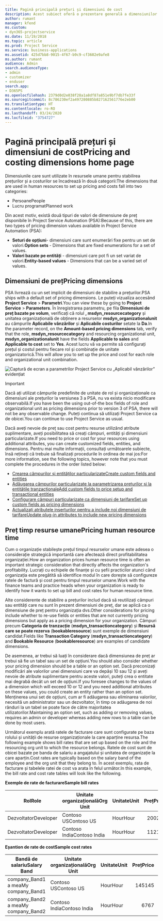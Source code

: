 ```yaml
---
title: Pagină principală prețuri și dimensiuni de cost
description: Acest subiect oferă o prezentare generală a dimensiunilor prețurilor.
author: rumant
manager: kfend
ms.custom:
- dyn365-projectservice
ms.date: 11/19/2018
ms.topic: article
ms.prod: Project Service
ms.service: business-applications
ms.assetid: 425d7bb8-9015-4f67-b9c9-cf3602e9afe8
ms.author: rumant
audience: Admin
search.audienceType:
- admin
- customizer
- enduser
search.app:
- D365PS
ms.openlocfilehash: 2379d0d2e038f28a1a8df87a851e9bf7db7fe33f
ms.sourcegitcommit: 8c786230ef2a497280885b827162561776e2eb00
ms.translationtype: HT
ms.contentlocale: ro-RO
ms.lasthandoff: 03/24/2020
ms.locfileid: "3754727"
---
```

# <a name="pricing-and-costing-dimensions-home-page"></a><span data-ttu-id="b7d35-103">Pagină principală prețuri și dimensiuni de cost</span><span class="sxs-lookup"><span data-stu-id="b7d35-103">Pricing and costing dimensions home page</span></span>

<span data-ttu-id="b7d35-104">Dimensiunile care sunt utilizate în resursele umane pentru stabilirea prețurilor și a costurilor se încadrează în două categorii:</span><span class="sxs-lookup"><span data-stu-id="b7d35-104">The dimensions that are used in human resources to set up pricing and costs fall into two categories:</span></span>

- <span data-ttu-id="b7d35-105">Persoane</span><span class="sxs-lookup"><span data-stu-id="b7d35-105">People</span></span>
- <span data-ttu-id="b7d35-106">Lucru programat</span><span class="sxs-lookup"><span data-stu-id="b7d35-106">Planned work</span></span>

<span data-ttu-id="b7d35-107">Din acest motiv, există două tipuri de valori de dimensiune de preț disponibile în Project Service Automation (PSA):</span><span class="sxs-lookup"><span data-stu-id="b7d35-107">Because of this, there are two types of pricing dimension values available in Project Service Automation (PSA):</span></span> 

- <span data-ttu-id="b7d35-108">**Seturi de opțiuni**- dimensiuni care sunt enumerări fixe pentru un set de valori.</span><span class="sxs-lookup"><span data-stu-id="b7d35-108">**Option sets** - Dimensions that are fixed enumerations for a set of values.</span></span>
- <span data-ttu-id="b7d35-109">**Valori bazate pe entități** - dimensiuni care pot fi un set variat de valori.</span><span class="sxs-lookup"><span data-stu-id="b7d35-109">**Entity-based values** - Dimensions that can be a varied set of values.</span></span>

## <a name="pricing-dimensions"></a><span data-ttu-id="b7d35-110">Dimensiuni de preț</span><span class="sxs-lookup"><span data-stu-id="b7d35-110">Pricing dimensions</span></span>

<span data-ttu-id="b7d35-111">PSA livrează cu un set implicit de dimensiuni de stabilire a prețurilor.</span><span class="sxs-lookup"><span data-stu-id="b7d35-111">PSA ships with a default set of pricing dimensions.</span></span> <span data-ttu-id="b7d35-112">Le puteți vizualiza accesând **Project Service** > **Parametri**.</span><span class="sxs-lookup"><span data-stu-id="b7d35-112">You can view these by going to **Project Service** > **Parameters**.</span></span> <span data-ttu-id="b7d35-113">În înregistrarea parametru, pe fila **Dimensiuni de preț bazate pe volum**, verificați că rolul **, msdyn_resourcecategory** și unitatea organizațională de obținere a resurselor **msdyn_organizationalunit** au câmpurile **Aplicabile vânzărilor** și **Aplicabile costurilor** setate la **Da**.</span><span class="sxs-lookup"><span data-stu-id="b7d35-113">In the parameter record, on the **Amount-based pricing dimensions** tab, verify that the role, **msdyn_resourcecategory** and resourcing organizational unit, **msdyn_organizationalunit** have the fields **Applicable to sales** and **Applicable to cost** set to **Yes**.</span></span> <span data-ttu-id="b7d35-114">Acest lucru vă va permite să configurați prețul și costul pentru fiecare rol și combinație de unitate organizatorică.</span><span class="sxs-lookup"><span data-stu-id="b7d35-114">This will allow you to set up the price and cost for each role and organizational unit combination.</span></span>

![Captură de ecran a parametrilor Project Service cu „Aplicabil vânzărilor” evidențiat](media/PS-OOB-parameters.png)

> [!IMPORTANT]
> <span data-ttu-id="b7d35-116">Dacă ați utilizat câmpurile predefinite de unitate de rol și organizaționale ca dimensiuni ale prețurilor la versiunea 3 a PSA, nu va exista nicio modificare observabilă.</span><span class="sxs-lookup"><span data-stu-id="b7d35-116">If you have been the using out-of-the box fields of role and organizational unit as pricing dimensions prior to version 3 of PSA, there will not be any observable change.</span></span> <span data-ttu-id="b7d35-117">Puteți continua să utilizați Project Service ca de obicei.</span><span class="sxs-lookup"><span data-stu-id="b7d35-117">You can continue to use Project Service as usual.</span></span> 

<span data-ttu-id="b7d35-118">Dacă aveți nevoie de preț sau cost pentru resurse utilizând atribute suplimentare, aveți posibilitatea să creați câmpuri, entități și dimensiuni particularizate.</span><span class="sxs-lookup"><span data-stu-id="b7d35-118">If you need to price or cost for your resources using additional attributes, you can create customized fields, entities, and dimensions.</span></span> <span data-ttu-id="b7d35-119">Pentru mai multe informații, consultați următoarele subiecte, însă rețineți că trebuie să finalizați procedurile în ordinea de mai jos:</span><span class="sxs-lookup"><span data-stu-id="b7d35-119">For more information, see the following topics, however note that you must complete the procedures in the order listed below:</span></span>

- [<span data-ttu-id="b7d35-120">Crearea câmpurilor și entităților particularizate</span><span class="sxs-lookup"><span data-stu-id="b7d35-120">Create custom fields and entities</span></span>](create-custom-fields-entities.md)
- [<span data-ttu-id="b7d35-121">Adăugarea câmpurilor particularizate la parametrizarea prețurilor și la entitățile tranzacționale</span><span class="sxs-lookup"><span data-stu-id="b7d35-121">Add custom fields to price setup and transactional entities</span></span>](field-references.md)
- [<span data-ttu-id="b7d35-122">Configurare câmpuri particularizate ca dimensiuni de tarifare</span><span class="sxs-lookup"><span data-stu-id="b7d35-122">Set up custom fields as pricing dimensions</span></span>](set-up-pricing-dimensions.md)
- [<span data-ttu-id="b7d35-123">Actualizați atributele inserturilor pentru a include noi dimensiuni de tarifare</span><span class="sxs-lookup"><span data-stu-id="b7d35-123">Update plug-in attributes to include new pricing dimensions</span></span>](update-plug-in-attributes.md)

## <a name="pricing-human-resource-time"></a><span data-ttu-id="b7d35-124">Preț timp resurse umane</span><span class="sxs-lookup"><span data-stu-id="b7d35-124">Pricing human resource time</span></span>
<span data-ttu-id="b7d35-125">Cum o organizație stabilește prețul timpul resurselor umane este adesea o considerație strategică importantă care afectează direct profitabilitatea organizației.</span><span class="sxs-lookup"><span data-stu-id="b7d35-125">How an organization prices human resource time is often an important strategic consideration that directly affects the organization's profitability.</span></span> <span data-ttu-id="b7d35-126">Lucrați cu echipele de finanțe și cu șefii practicilor atunci când organizația este pregătită să identifice modul în care dorește să configureze ratele de factură și cost pentru timpul resurselor umane.</span><span class="sxs-lookup"><span data-stu-id="b7d35-126">Work with the finance teams and practice heads when your organization is ready to identify how it wants to set up bill and cost rates for human resource time.</span></span>

<span data-ttu-id="b7d35-127">Alte considerente de stabilire a prețurilor includ dacă să reutilizați câmpuri sau entități care nu sunt în prezent dimensiuni de preț, dar se aplică ca o dimensiune de preț pentru organizația dvs.</span><span class="sxs-lookup"><span data-stu-id="b7d35-127">Other considerations for pricing include whether to re-use fields or entities that are not currently pricing dimensions but apply as a pricing dimension for your organization.</span></span> <span data-ttu-id="b7d35-128">Câmpuri precum **Categoria de tranzacție** (**msdyn_transactioncategory**) și **Resursă care se poate rezerva** (**bookableresource**) sunt exemple de dimensiuni candidat.</span><span class="sxs-lookup"><span data-stu-id="b7d35-128">Fields like **Transaction Category** (**msdyn_transactioncategory**) and **Bookable Resource** (**bookableresource**) are examples of candidate dimensions.</span></span> 

<span data-ttu-id="b7d35-129">De asemenea, ar trebui să luați în considerare dacă dimensiunea de preț ar trebui să fie un tabel sau un set de opțiuni.</span><span class="sxs-lookup"><span data-stu-id="b7d35-129">You should also consider whether your pricing dimension should be a table or an option set.</span></span> <span data-ttu-id="b7d35-130">Dacă preconizați modificări ale valorilor unei dimensiuni care va depăși 10 sau 12 și aveți nevoie de atribute suplimentare pentru aceste valori, puteți crea o entitate mai degrabă decât un set de opțiuni.</span><span class="sxs-lookup"><span data-stu-id="b7d35-130">If you foresee changes to the values of a dimension which will exceed 10 or 12 and you need additional attributes on these values, you could create an entity rather than an option set.</span></span> <span data-ttu-id="b7d35-131">Menținerea unui set de opțiuni, cum ar fi adăugarea sau eliminarea valorilor, necesită un administrator sau un dezvoltator, în timp ce adăugarea de noi rânduri la un tabel se poate face de către majoritatea utilizatorilor.</span><span class="sxs-lookup"><span data-stu-id="b7d35-131">Maintaining an option set, such as adding or removing values, requires an admin or developer whereas adding new rows to a table can be done by most users.</span></span>

<span data-ttu-id="b7d35-132">Următorul exemplu arată ratele de facturare care sunt configurate pe baza rolului și unității de resurse organizaționale la care aparține resursa.</span><span class="sxs-lookup"><span data-stu-id="b7d35-132">The following example shows bill rates that are set up based on the role and the resourcing org unit to which the resource belongs.</span></span> <span data-ttu-id="b7d35-133">Ratele de cost sunt de obicei bazate pe banda de salariu a angajatului și unitatea de organizație la care aparțin.</span><span class="sxs-lookup"><span data-stu-id="b7d35-133">Cost rates are typically based on the salary band of the employee and the org unit that they belong to.</span></span> <span data-ttu-id="b7d35-134">În acest exemplu, rata de facturare și tabelele ratei de cost va arata în felul următor.</span><span class="sxs-lookup"><span data-stu-id="b7d35-134">In this example, the bill rate and cost rate tables will look like the following.</span></span>

<span data-ttu-id="b7d35-135">**Exemple de rate de facturare**</span><span class="sxs-lookup"><span data-stu-id="b7d35-135">**Sample bill rates**</span></span>

| <span data-ttu-id="b7d35-136">Rol</span><span class="sxs-lookup"><span data-stu-id="b7d35-136">Role</span></span>        | <span data-ttu-id="b7d35-137">Unitate organizațională</span><span class="sxs-lookup"><span data-stu-id="b7d35-137">Org Unit</span></span>    |<span data-ttu-id="b7d35-138">Unitate</span><span class="sxs-lookup"><span data-stu-id="b7d35-138">Unit</span></span>      |<span data-ttu-id="b7d35-139">Preț</span><span class="sxs-lookup"><span data-stu-id="b7d35-139">Price</span></span>      |<span data-ttu-id="b7d35-140">Monedă</span><span class="sxs-lookup"><span data-stu-id="b7d35-140">Currency</span></span>  |
| ------------|-------------|----------|----------:|----------|
| <span data-ttu-id="b7d35-141">Dezvoltator</span><span class="sxs-lookup"><span data-stu-id="b7d35-141">Developer</span></span>   | <span data-ttu-id="b7d35-142">Contoso US</span><span class="sxs-lookup"><span data-stu-id="b7d35-142">Contoso US</span></span>  |<span data-ttu-id="b7d35-143">Hour</span><span class="sxs-lookup"><span data-stu-id="b7d35-143">Hour</span></span> | <span data-ttu-id="b7d35-144">200</span><span class="sxs-lookup"><span data-stu-id="b7d35-144">200</span></span>|<span data-ttu-id="b7d35-145">USD</span><span class="sxs-lookup"><span data-stu-id="b7d35-145">USD</span></span>     |
| <span data-ttu-id="b7d35-146">Dezvoltator</span><span class="sxs-lookup"><span data-stu-id="b7d35-146">Developer</span></span>   | <span data-ttu-id="b7d35-147">Contoso India</span><span class="sxs-lookup"><span data-stu-id="b7d35-147">Contoso India</span></span> |<span data-ttu-id="b7d35-148">Hour</span><span class="sxs-lookup"><span data-stu-id="b7d35-148">Hour</span></span>|   <span data-ttu-id="b7d35-149">112</span><span class="sxs-lookup"><span data-stu-id="b7d35-149">112</span></span>|<span data-ttu-id="b7d35-150">USD</span><span class="sxs-lookup"><span data-stu-id="b7d35-150">USD</span></span>     |


<span data-ttu-id="b7d35-151">**Eșantion de rate de cost**</span><span class="sxs-lookup"><span data-stu-id="b7d35-151">**Sample cost rates**</span></span>

| <span data-ttu-id="b7d35-152">Bandă de salariu</span><span class="sxs-lookup"><span data-stu-id="b7d35-152">Salary Band</span></span>     | <span data-ttu-id="b7d35-153">Unitate organizațională</span><span class="sxs-lookup"><span data-stu-id="b7d35-153">Org Unit</span></span>    |<span data-ttu-id="b7d35-154">Unitate</span><span class="sxs-lookup"><span data-stu-id="b7d35-154">Unit</span></span>      |<span data-ttu-id="b7d35-155">Preț</span><span class="sxs-lookup"><span data-stu-id="b7d35-155">Price</span></span>      |<span data-ttu-id="b7d35-156">Monedă</span><span class="sxs-lookup"><span data-stu-id="b7d35-156">Currency</span></span>  |
| ----------------|-------------|----------|----------:|----------|
| <span data-ttu-id="b7d35-157">company_Band1 a mea</span><span class="sxs-lookup"><span data-stu-id="b7d35-157">My company_Band1</span></span> | <span data-ttu-id="b7d35-158">Contoso US</span><span class="sxs-lookup"><span data-stu-id="b7d35-158">Contoso US</span></span>  |<span data-ttu-id="b7d35-159">Hour</span><span class="sxs-lookup"><span data-stu-id="b7d35-159">Hour</span></span> | <span data-ttu-id="b7d35-160">145</span><span class="sxs-lookup"><span data-stu-id="b7d35-160">145</span></span>|<span data-ttu-id="b7d35-161">USD</span><span class="sxs-lookup"><span data-stu-id="b7d35-161">USD</span></span>     |
| <span data-ttu-id="b7d35-162">company_Band2 a mea</span><span class="sxs-lookup"><span data-stu-id="b7d35-162">My company_Band2</span></span> | <span data-ttu-id="b7d35-163">Contoso India</span><span class="sxs-lookup"><span data-stu-id="b7d35-163">Contoso India</span></span> |<span data-ttu-id="b7d35-164">Hour</span><span class="sxs-lookup"><span data-stu-id="b7d35-164">Hour</span></span>|   <span data-ttu-id="b7d35-165">67</span><span class="sxs-lookup"><span data-stu-id="b7d35-165">67</span></span>|<span data-ttu-id="b7d35-166">USD</span><span class="sxs-lookup"><span data-stu-id="b7d35-166">USD</span></span>     |
